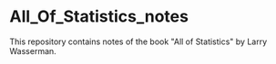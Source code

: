 # All_Of_Statistics_notes
This repository contains notes of the book "All of Statistics" by Larry Wasserman. 
